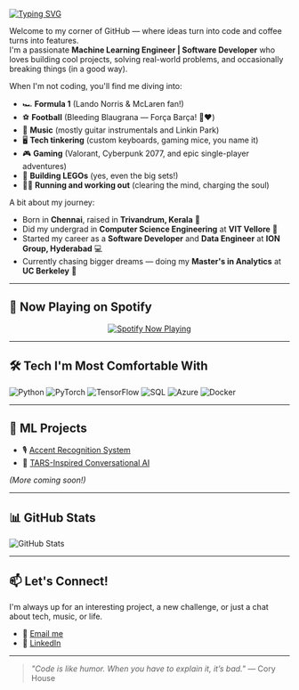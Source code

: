 <p align="left">
  <a href="https://github.com/rohitpugazh">
    <img src="https://readme-typing-svg.herokuapp.com?font=Fira+Code&size=30&pause=750&color=F7941D&center=true&vCenter=true&width=500&lines=Hey+there%2C+I'm+Rohit+%F0%9F%91%8B" alt="Typing SVG" />
  </a>
</p>

Welcome to my corner of GitHub — where ideas turn into code and coffee turns into features.  
I'm a passionate **Machine Learning Engineer | Software Developer** who loves building cool projects, solving real-world problems, and occasionally breaking things (in a good way).

When I'm not coding, you'll find me diving into:

- 🏎️ **Formula 1** (Lando Norris & McLaren fan!)
- ⚽ **Football** (Bleeding Blaugrana — Força Barça! 💙❤️)
- 🎸 **Music** (mostly guitar instrumentals and Linkin Park)
- 🖥️ **Tech tinkering** (custom keyboards, gaming mice, you name it)
- 🎮 **Gaming** (Valorant, Cyberpunk 2077, and epic single-player adventures)
- 🧱 **Building LEGOs** (yes, even the big sets!)
- 🏃‍♂️ **Running and working out** (clearing the mind, charging the soul)

A bit about my journey:
- Born in **Chennai**, raised in **Trivandrum, Kerala** 🌴
- Did my undergrad in **Computer Science Engineering** at **VIT Vellore** 🏫
- Started my career as a **Software Developer** and **Data Engineer** at **ION Group, Hyderabad** 💻
- Currently chasing bigger dreams — doing my **Master's in Analytics** at **UC Berkeley** 🌉

---

## 🎵 Now Playing on Spotify

<p align="center">
  <a href="https://spotify-github-profile.vercel.app/api/view?uid=YOUR_SPOTIFY_USER_ID&cover_image=true&theme=novatorem&show_offline=false&background_color=121212&interchange=true">
    <img src="https://spotify-github-profile.vercel.app/api/view?uid=xbdwn5lmnyrqnvqbpf8xkyzf7&cover_image=true&theme=novatorem&show_offline=false&background_color=121212&interchange=true" alt="Spotify Now Playing" />
  </a>
</p>

---

## 🛠️ Tech I'm Most Comfortable With

![Python](https://img.shields.io/badge/-Python-3776AB?logo=python&logoColor=white&style=flat) 
![PyTorch](https://img.shields.io/badge/-PyTorch-EE4C2C?logo=pytorch&logoColor=white&style=flat) 
![TensorFlow](https://img.shields.io/badge/-TensorFlow-FF6F00?logo=tensorflow&logoColor=white&style=flat) 
![SQL](https://img.shields.io/badge/-SQL-4479A1?logo=postgresql&logoColor=white&style=flat) 
![Azure](https://img.shields.io/badge/-Azure-0078D4?logo=microsoft-azure&logoColor=white&style=flat) 
![Docker](https://img.shields.io/badge/-Docker-2496ED?logo=docker&logoColor=white&style=flat)

---

## 📂 ML Projects

- 🎙️ [Accent Recognition System](https://github.com/rohitpugazh/AccentRecognition)
- 🤖 [TARS-Inspired Conversational AI](https://github.com/rohitpugazh/TARS-AI-Assistant)

*(More coming soon!)*

---

## 📊 GitHub Stats

![GitHub Stats](https://github-readme-stats.vercel.app/api?username=rohitpugazh&show_icons=true&theme=tokyonight&hide_border=true)

---

## 📫 Let's Connect!
I'm always up for an interesting project, a new challenge, or just a chat about tech, music, or life.

- 📧 [Email me](mailto:rohitpugazh2000@gmail.com)
- 💼 [LinkedIn](https://www.linkedin.com/in/rohit-pugazhendi/)

---

> *"Code is like humor. When you have to explain it, it’s bad."* — Cory House
